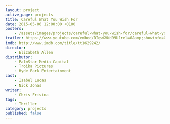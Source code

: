 ```yaml
---
layout: project
active_page: projects
title: Careful What You Wish For
date: 2015-05-06 12:00:00 +0100
posters:
    - /assets/images/projects/careful-what-you-wish-for/careful-what-you-wish-for-poster.jpg
trailer: https://www.youtube.com/embed/DIqwXVKd99U?rel=0&amp;showinfo=0
imdb: http://www.imdb.com/title/tt1629242/
director:
    - Elizabeth Allen
distributor:
    - PalmStar Media Capital
    - Troika Pictures
    - Hyde Park Entertainment
cast:
    - Isabel Lucas
    - Nick Jonas
writer:
    - Chris Frisina
tags:
    - Thriller
category: projects
published: false
---
```

